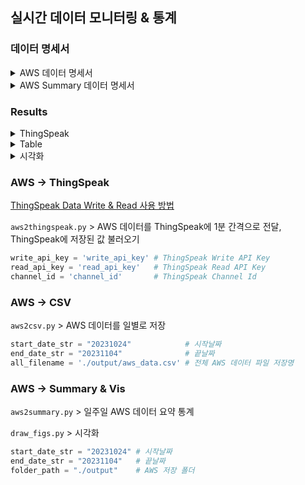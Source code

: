 ## 실시간 데이터 모니터링 & 통계

### 데이터 명세서

<details>
<summary>AWS 데이터 명세서</summary>

| 구분       | 단위                  |
|----------|---------------------|
| datetime | YYYY-MM-DD hh:mm:ss |
| 온도       | ℃                   |
| 습도       | %                   |
| 일사       | W/m^2               |
| 풍향       | degree              |
| 강우       | mm                  |
| 최대순간풍속(60초 중 최고값)  | m/s                 |
| 배터리전압(최저값)         |  V                  |
</details>

<details>
<summary>AWS Summary 데이터 명세서</summary>

| 구분   | 단위    | 설명                                            |
|------|-------|-----------------------------------------------|
| 평균기온 | ℃     | 일 평균 기온                                       |
| 최고기온 | ℃     | 일 최고 기온                                       |
| 최저기온 | ℃     | 일 최저 기온                                       |
| 강수량  | mm    | 일 총 강수량                                       |
| 최대일사 | W/m^2 | 일 최대 일사량                                      |
| 일교차  | ℃     | 일 최고 기온 - 일 최고 기온                             |
| 강수계급 | -     | 강수량에 따라 5개 단계로 구분                             |
| 풍향계급 | -     | 풍향에 따라 16개 방향으로 구분                            |
| 적산온도 | ℃     | 생육일수의 일평균기온을 적산                               |
| 강수일수 | 일     | 생육일수의 일평균기온을 적산                               |
| 폭염일수 | 일     | 생육일수의 일평균기온을 적산                               |
| 한파일수 | 일     | 생육일수의 일평균기온을 적산                               |
| 체감온도 | ℃     | 인간이 느끼는 더위나 추위를 수량적으로 나타낸 것                    |
| 실효습도 | %     | 수일 전부터의 상대습도에 경과 시간에 따른 가중치를 주어서 건조도를 나타내는 지수 |

※ 해당 데이터에서는 실효습도, 적산온도 무의미함

</details>


### Results
<details>
<summary>ThingSpeak</summary>

![그림1](https://github.com/jungjae0/LEC-AgProgramming/assets/93760723/9fc123f1-2536-4032-aced-b018fb6d2c4c)

</details>

<details>
<summary>Table</summary>

1. 기상 통계

| 날짜       |   평균기온 |   최고기온 |   최저기온 |   강수량 |   최대일사 |   일교차 | 강수일수   | 폭염일수   | 한파일수   | 강수계급               |   적산온도 | 체감온도   |   실효습도 |
|:-----------|-----------:|-----------:|-----------:|---------:|-----------:|---------:|:-----------|:-----------|:-----------|:-----------------------|-----------:|:-----------|-----------:|
| 2023-10-29 |      16.41 |      26.23 |       9.91 |      0   |     684.37 |    16.32 | -          | -          | -          | 무강수                 |      11.41 | -          |    20.7797 |
| 2023-10-30 |      16.47 |      25.5  |      10.83 |      0   |     646.22 |    14.67 | -          | -          | -          | 무강수                 |      22.88 | -          |    36.3461 |
| 2023-10-31 |      16.08 |      26.73 |       9.57 |      0   |     640.5  |    17.16 | -          | -          | -          | 무강수                 |      33.96 | -          |    46.5286 |
| 2023-11-01 |      19.05 |      27.57 |      11.73 |      0   |     565.35 |    15.84 | -          | -          | -          | 무강수                 |      48.01 | -          |    53.0555 |
| 2023-11-02 |      20.98 |      30.43 |      14.49 |      0   |     634.01 |    15.94 | -          | -          | -          | 무강수                 |      63.99 | -          |    55.0995 |
| 2023-11-03 |      19.93 |      28.46 |      13.8  |      0   |     735.87 |    14.66 | -          | -          | -          | 무강수                 |      78.92 | -          |    55.7323 |
| 2023-11-04 |      20.05 |      24.88 |      17.32 |      6.6 |     510.41 |     7.56 | 1          | -          | -          | 1.0mm 이상 10.0mm 미만 |      93.98 | -          |    60.6541 |

2. 풍향 계급

| date       |   남 |   남남동 |   남남서 |   남동 |   남서 |   동 |   동남동 |   동북동 |   북동 |   북북동 |   북북서 |   북서 |   서 |   서남서 |   서북서 |
|:-----------|-----:|---------:|---------:|-------:|-------:|-----:|---------:|---------:|-------:|---------:|---------:|-------:|-----:|---------:|---------:|
| 2023-10-29 |    3 |        5 |        5 |      0 |      2 |    1 |        0 |        6 |      1 |        0 |        0 |      0 |    0 |        1 |        0 |
| 2023-10-30 |    4 |        8 |        5 |      1 |      3 |    0 |        0 |        1 |      0 |        0 |        0 |      0 |    0 |        2 |        0 |
| 2023-10-31 |    4 |        1 |        7 |      1 |      2 |    1 |        2 |        4 |      0 |        0 |        0 |      0 |    0 |        2 |        0 |
| 2023-11-01 |    3 |        4 |        3 |      0 |      3 |    1 |        0 |        0 |      0 |        0 |        1 |      2 |    2 |        4 |        1 |
| 2023-11-02 |    9 |        4 |        2 |      0 |      0 |    1 |        0 |        0 |      0 |        0 |        0 |      0 |    7 |        1 |        0 |
| 2023-11-03 |    7 |        4 |        5 |      0 |      1 |    0 |        1 |        1 |      0 |        2 |        0 |      0 |    1 |        2 |        0 |
| 2023-11-04 |    4 |        4 |        2 |      1 |      2 |    4 |        3 |        1 |      0 |        0 |        0 |      0 |    1 |        2 |        0 |

3. 날짜

| 구분          | 날짜       |     값 |
|:--------------|:-----------|-------:|
| 최고 평균기온 | 2023-11-02 |  20.98 |
| 최저 평균기온 | 2023-10-31 |  16.08 |
| 최고 최고기온 | 2023-11-04 |  24.88 |
| 최저 최저기온 | 2023-10-31 |   9.57 |
| 강수일        | 2023-11-04 | nan    |

</details>


<details>
<summary>시각화</summary>

![그림2](https://github.com/jungjae0/LEC-AgProgramming/assets/93760723/131aefa9-1d3a-47b7-850b-e3410172eeaf)


</details>

### AWS → ThingSpeak

[ThingSpeak Data Write & Read 사용 방법](https://docs.google.com/document/d/1zvf_lpqmNLEhlzbh6U8FJ6flC6GFANtNqWIK6bju5l4/edit?usp=sharing)

```aws2thingspeak.py``` > AWS 데이터를 ThingSpeak에 1분 간격으로 전달, ThingSpeak에 저장된 값 불러오기
```python
write_api_key = 'write_api_key' # ThingSpeak Write API Key
read_api_key = 'read_api_key'   # ThingSpeak Read API Key
channel_id = 'channel_id'       # ThingSpeak Channel Id
```

### AWS → CSV
```aws2csv.py``` > AWS 데이터를 일별로 저장
```python
start_date_str = "20231024"            # 시작날짜
end_date_str = "20231104"              # 끝날짜
all_filename = './output/aws_data.csv' # 전체 AWS 데이터 파일 저장명
```

### AWS → Summary & Vis
```aws2summary.py``` > 일주일 AWS 데이터 요약 통계

```draw_figs.py``` > 시각화

```python
start_date_str = "20231024" # 시작날짜
end_date_str = "20231104"   # 끝날짜
folder_path = "./output"    # AWS 저장 폴더
```
